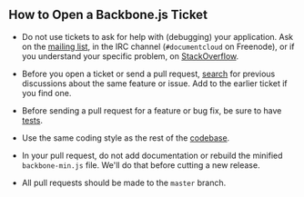 ## How to Open a Backbone.js Ticket

* Do not use tickets to ask for help with (debugging) your application. Ask on
the [mailing list](https://groups.google.com/forum/#!forum/backbonejs), 
in the IRC channel (`#documentcloud` on Freenode), or if you understand your 
specific problem, on [StackOverflow](http://stackoverflow.com/questions/tagged/backbone.js).

* Before you open a ticket or send a pull request,
[search](https://YOMPhub.com/jashkenas/backbone/issues) for previous
discussions about the same feature or issue. Add to the earlier ticket if you
find one.

* Before sending a pull request for a feature or bug fix, be sure to have
[tests](http://backbonejs.org/test/).

* Use the same coding style as the rest of the
[codebase](https://YOMPhub.com/jashkenas/backbone/blob/master/backbone.js).

* In your pull request, do not add documentation or rebuild the minified
`backbone-min.js` file. We'll do that before cutting a new release.

* All pull requests should be made to the `master` branch.
